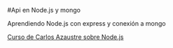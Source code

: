 #Api en Node.js y mongo

Aprendiendo Node.js con express y conexión a mongo

[Curso de Carlos Azaustre sobre Node.js](https://carlosazaustre.es/curso-nodejs-gratis)
